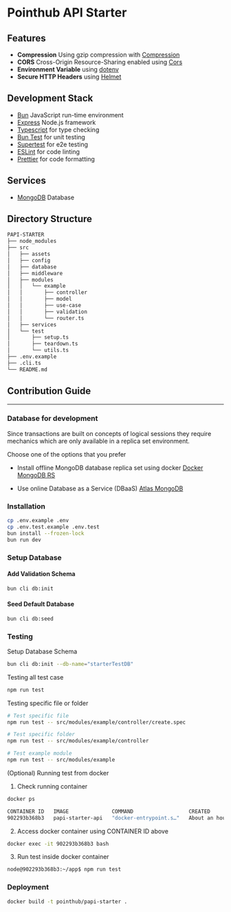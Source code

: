 # Pointhub API Starter

## Features
- **Compression** Using gzip compression with [Compression](https://github.com/expressjs/compression)
- **CORS** Cross-Origin Resource-Sharing enabled using [Cors](https://github.com/expressjs/cors)
- **Environment Variable** using [dotenv](https://www.npmjs.com/package/dotenv)
- **Secure HTTP Headers** using [Helmet](https://github.com/helmetjs/helmet)

## Development Stack
- [Bun](https://bun.sh) JavaScript run-time environment
- [Express](https://expressjs.com) Node.js framework
- [Typescript](https://www.typescriptlang.org) for type checking
- [Bun Test](https://bun.sh/guides/test) for unit testing
- [Supertest](https://www.npmjs.com/package/supertest) for e2e testing
- [ESLint](https://eslint.org) for code linting
- [Prettier](https://prettier.io) for code formatting

## Services
- [MongoDB](https://www.mongodb.com/docs/drivers/node/current/) Database

## Directory Structure

```bash
PAPI-STARTER
├── node_modules
├── src
│   ├── assets
│   ├── config
│   ├── database
│   ├── middleware
│   ├── modules
│   │   └── example
│   │       ├── controller
│   │       ├── model
│   │       ├── use-case
│   │       ├── validation
│   │       └── router.ts
│   ├── services
│   └── test
│       ├── setup.ts
│       ├── teardown.ts
│       └── utils.ts
├── .env.example
├── .cli.ts
└── README.md
```

## Contribution Guide

---

### Database for development

Since transactions are built on concepts of logical sessions they require mechanics which are only available in a replica set environment.

Choose one of the options that you prefer

- Install offline MongoDB database replica set using docker
[Docker MongoDB RS](https://github.com/point-hub/docker-mongodb-rs)

- Use online Database as a Service (DBaaS) [Atlas MongoDB](https://www.mongodb.com/atlas/database)

### Installation

```bash
cp .env.example .env
cp .env.test.example .env.test
bun install --frozen-lock
bun run dev
```

### Setup Database

#### Add Validation Schema

```bash
bun cli db:init
```

#### Seed Default Database

```bash
bun cli db:seed
```

### Testing

Setup Database Schema

```bash
bun cli db:init --db-name="starterTestDB"
```

Testing all test case

```bash
npm run test
```

Testing specific file or folder

```bash
# Test specific file
npm run test -- src/modules/example/controller/create.spec

# Test specific folder
npm run test -- src/modules/example/controller

# Test example module
npm run test -- src/modules/example
```

(Optional) Running test from docker

1. Check running container

```bash
docker ps
```

```bash
CONTAINER ID   IMAGE              COMMAND                  CREATED             STATUS                PORTS                                 NAMES
902293b368b3   papi-starter-api   "docker-entrypoint.s…"   About an hour ago   Up 11 minutes         0.0.0.0:3000->3000/tcp
```

2. Access docker container using CONTAINER ID above

```bash
docker exec -it 902293b368b3 bash
```

3. Run test inside docker container

```bash
node@902293b368b3:~/app$ npm run test
```

### Deployment

```bash
docker build -t pointhub/papi-starter .
```
